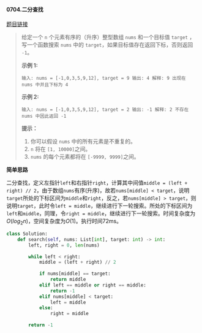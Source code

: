#### 0704.二分查找
[题目链接](https://leetcode-cn.com/problems/binary-search/)
> 给定一个 `n` 个元素有序的（升序）整型数组 `nums` 和一个目标值 `target`  ，写一个函数搜索 `nums` 中的 `target`，如果目标值存在返回下标，否则返回 `-1`。
>
>
> **示例 1:**
>
> `
> 输入: nums = [-1,0,3,5,9,12], target = 9
> 输出: 4
> 解释: 9 出现在 nums 中并且下标为 4
> `
>
> **示例 2:**
>
> `
> 输入: nums = [-1,0,3,5,9,12], target = 2
> 输出: -1
> 解释: 2 不存在 nums 中因此返回 -1
> `
>
>  
>
> **提示：**
>
> 1. 你可以假设 `nums` 中的所有元素是不重复的。
> 2. `n` 将在 `[1, 10000]`之间。
> 3. `nums` 的每个元素都将在 `[-9999, 9999]`之间。

**简单思路**

二分查找，定义左指针`left`和右指针`right`，计算其中间值`middle = (left + right) // 2`，由于数组`nums`有序(升序)，故若`nums[middle] < target`，说明`target`所处的下标区间为`middle`和`right`，反之，若`nums[middle] > target`，则说明`target`，此时令`left = middle`，继续进行下一轮搜索。所处的下标区间为`left`和`middle`，同理，令`right = middle`，继续进行下一轮搜索。时间复杂度为$O(log_2n)$，空间复杂度为$O(1)$。执行时间72ms。

```python
class Solution:
    def search(self, nums: List[int], target: int) -> int:
        left, right = 0, len(nums)
        
        while left < right:
            middle = (left + right) // 2
                
            if nums[middle] == target:
                return middle
            elif left == middle or right == middle:
                return -1
            elif nums[middle] < target:
                left = middle
            else:
                right = middle
            
        return -1
```

